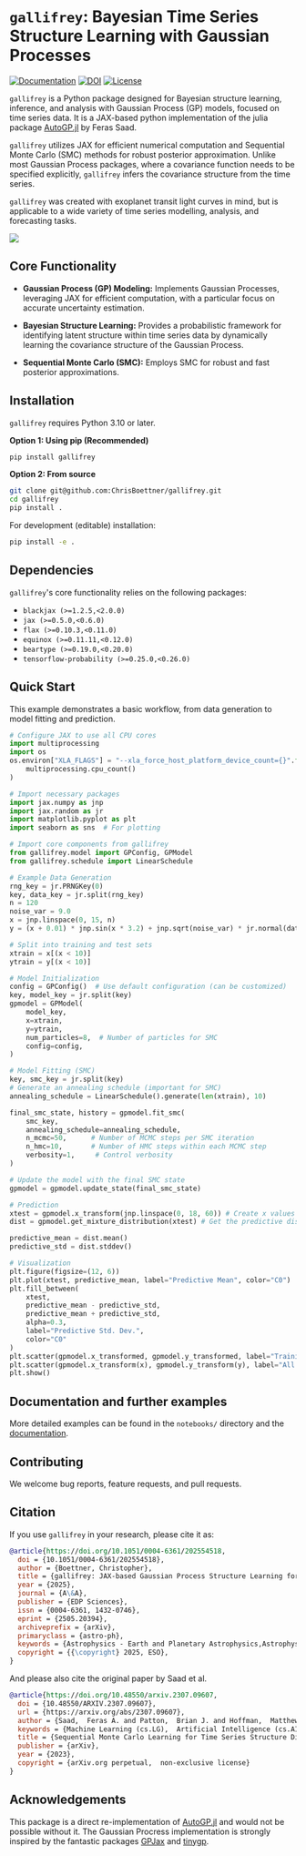 # $\texttt{gallifrey}$: Bayesian Time Series Structure Learning with Gaussian Processes

[![Documentation](https://img.shields.io/badge/docs-main-red.svg)](https://chrisboettner.github.io/gallifrey/)
[![DOI](https://zenodo.org/badge/DOI/10.1051/0004-6361/202554518.svg)](https://doi.org/10.1051/0004-6361/202554518)
[![License](https://img.shields.io/badge/License-Apache%202.0-white.svg)](https://opensource.org/licenses/Apache-2.0)

$\texttt{gallifrey}$ is a Python package designed for  Bayesian structure learning, inference, and analysis with Gaussian Process (GP) models, focused on time series data. It is a JAX-based python implementation of the julia package [AutoGP.jl](https://probsys.github.io/AutoGP.jl/stable/index.html) by Feras Saad. 

$\texttt{gallifrey}$ utilizes JAX for efficient numerical computation and Sequential Monte Carlo (SMC) methods for robust posterior approximation. Unlike most Gaussian Process packages, where a covariance function needs to be specified explicitly, $\texttt{gallifrey}$ infers the covariance structure from the time series.

 $\texttt{gallifrey}$ was created with exoplanet transit light curves in mind, but is applicable to a wide variety of time series modelling, analysis, and forecasting tasks.

![](./figures/animations/transit_animation.gif)

## Core Functionality
*   **Gaussian Process (GP) Modeling:**  Implements Gaussian Processes, leveraging JAX for efficient computation, with a particular focus on accurate uncertainty estimation.

*   **Bayesian Structure Learning:**  Provides a probabilistic framework for identifying latent structure within time series data by dynamically learning the covariance structure of the Gaussian Process.

*   **Sequential Monte Carlo (SMC):** Employs SMC for robust and fast posterior approximations.

## Installation

$\texttt{gallifrey}$ requires Python 3.10 or later.

**Option 1: Using pip (Recommended)**

```bash
pip install gallifrey
```

**Option 2: From source**

```bash
git clone git@github.com:ChrisBoettner/gallifrey.git
cd gallifrey
pip install .
```

For development (editable) installation:

```bash
pip install -e .
```

## Dependencies

$\texttt{gallifrey}$'s core functionality relies on the following packages:

*   `blackjax (>=1.2.5,<2.0.0)`
*   `jax (>=0.5.0,<0.6.0)`
*   `flax (>=0.10.3,<0.11.0)`
*   `equinox (>=0.11.11,<0.12.0)`
*   `beartype (>=0.19.0,<0.20.0)`
*   `tensorflow-probability (>=0.25.0,<0.26.0)`

## Quick Start

This example demonstrates a basic workflow, from data generation to model fitting and prediction.

```python
# Configure JAX to use all CPU cores
import multiprocessing
import os
os.environ["XLA_FLAGS"] = "--xla_force_host_platform_device_count={}".format(
    multiprocessing.cpu_count()
)

# Import necessary packages
import jax.numpy as jnp
import jax.random as jr
import matplotlib.pyplot as plt
import seaborn as sns  # For plotting

# Import core components from gallifrey
from gallifrey.model import GPConfig, GPModel
from gallifrey.schedule import LinearSchedule

# Example Data Generation
rng_key = jr.PRNGKey(0)
key, data_key = jr.split(rng_key)
n = 120
noise_var = 9.0
x = jnp.linspace(0, 15, n)
y = (x + 0.01) * jnp.sin(x * 3.2) + jnp.sqrt(noise_var) * jr.normal(data_key, (n,))

# Split into training and test sets
xtrain = x[(x < 10)]
ytrain = y[(x < 10)]

# Model Initialization
config = GPConfig()  # Use default configuration (can be customized)
key, model_key = jr.split(key)
gpmodel = GPModel(
    model_key,
    x=xtrain,
    y=ytrain,
    num_particles=8,  # Number of particles for SMC
    config=config,
)

# Model Fitting (SMC)
key, smc_key = jr.split(key)
# Generate an annealing schedule (important for SMC)
annealing_schedule = LinearSchedule().generate(len(xtrain), 10)

final_smc_state, history = gpmodel.fit_smc(
    smc_key,
    annealing_schedule=annealing_schedule,
    n_mcmc=50,      # Number of MCMC steps per SMC iteration
    n_hmc=10,       # Number of HMC steps within each MCMC step
    verbosity=1,     # Control verbosity
)

# Update the model with the final SMC state
gpmodel = gpmodel.update_state(final_smc_state)

# Prediction
xtest = gpmodel.x_transform(jnp.linspace(0, 18, 60)) # Create x values for prediction
dist = gpmodel.get_mixture_distribution(xtest) # Get the predictive distribution

predictive_mean = dist.mean()
predictive_std = dist.stddev()

# Visualization
plt.figure(figsize=(12, 6))
plt.plot(xtest, predictive_mean, label="Predictive Mean", color="C0")
plt.fill_between(
    xtest,
    predictive_mean - predictive_std,
    predictive_mean + predictive_std,
    alpha=0.3,
    label="Predictive Std. Dev.",
    color="C0"
)
plt.scatter(gpmodel.x_transformed, gpmodel.y_transformed, label="Training Data", color="C1", s=20)
plt.scatter(gpmodel.x_transform(x), gpmodel.y_transform(y), label="All Data", color="C2", s=10, alpha=0.5)
plt.show()
```

## Documentation and further examples

More detailed examples can be found in the `notebooks/` directory and the [documentation](https://chrisboettner.github.io/gallifrey/).

## Contributing

We welcome bug reports, feature requests, and pull requests.

## Citation

If you use $\texttt{gallifrey}$ in your research, please cite it as:

```bibtex
@article{https://doi.org/10.1051/0004-6361/202554518,
  doi = {10.1051/0004-6361/202554518},
  author = {Boettner, Christopher},
  title = {gallifrey: JAX-based Gaussian Process Structure Learning for Astronomical Time Series},
  year = {2025},
  journal = {A\&A},
  publisher = {EDP Sciences},
  issn = {0004-6361, 1432-0746},
  eprint = {2505.20394},
  archiveprefix = {arXiv},
  primaryclass = {astro-ph},
  keywords = {Astrophysics - Earth and Planetary Astrophysics,Astrophysics - Instrumentation and Methods for Astrophysics},
  copyright = {{\copyright} 2025, ESO},
}
```

And please also cite the original paper by Saad et al.

```bibtex
@article{https://doi.org/10.48550/arxiv.2307.09607,
  doi = {10.48550/ARXIV.2307.09607},
  url = {https://arxiv.org/abs/2307.09607},
  author = {Saad,  Feras A. and Patton,  Brian J. and Hoffman,  Matthew D. and Saurous,  Rif A. and Mansinghka,  Vikash K.},
  keywords = {Machine Learning (cs.LG),  Artificial Intelligence (cs.AI),  Methodology (stat.ME),  Machine Learning (stat.ML),  FOS: Computer and information sciences,  FOS: Computer and information sciences},
  title = {Sequential Monte Carlo Learning for Time Series Structure Discovery},
  publisher = {arXiv},
  year = {2023},
  copyright = {arXiv.org perpetual,  non-exclusive license}
}
```

## Acknowledgements

This package is a direct re-implementation of [AutoGP.jl](https://probsys.github.io/AutoGP.jl/stable/index.html) and would not be possible without it. 
The Gaussian Procress implementation is strongly inspired by the fantastic packages [GPJax](https://docs.jaxgaussianprocesses.com/) and [tinygp](https://tinygp.readthedocs.io/en/stable/).